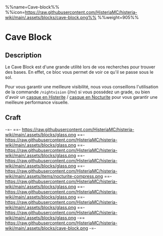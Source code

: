 %%name=Cave-block%%
%%icon=https://raw.githubusercontent.com/HisteriaMC/histeria-wiki/main/.assets/blocks/cave-block.png%%
%%weight=905%%

# Cave Block

## Description
Le Cave Block est d'une grande utilité lors de vos recherches pour trouver des bases. En effet, ce bloc vous permet de voir ce qu'il se passe sous le sol. 

Pour vous garantir une meilleure visibilité, nous vous conseillons l'utilisation de la commande `/nightvision` (/nv) si vous possédez un grade, ou bien d'avoir un [casque en Histerite](https://histeria.fr/wiki/2-equipement/histerite-helmet) / [casque en Nocturite](https://histeria.fr/wiki/2-equipement/nocturite-helmet) pour vous garantir une meilleure performance visuelle.

## Craft  
-=-
 ==- https://raw.githubusercontent.com/HisteriaMC/histeria-wiki/main/.assets/blocks/glass.png
 ==- https://raw.githubusercontent.com/HisteriaMC/histeria-wiki/main/.assets/blocks/glass.png
 ==- https://raw.githubusercontent.com/HisteriaMC/histeria-wiki/main/.assets/blocks/glass.png
 ==- https://raw.githubusercontent.com/HisteriaMC/histeria-wiki/main/.assets/blocks/glass.png
 ==- https://raw.githubusercontent.com/HisteriaMC/histeria-wiki/main/.assets/items/nocturite-compress.png
 ==- https://raw.githubusercontent.com/HisteriaMC/histeria-wiki/main/.assets/blocks/glass.png
 ==- https://raw.githubusercontent.com/HisteriaMC/histeria-wiki/main/.assets/blocks/glass.png
 ==- https://raw.githubusercontent.com/HisteriaMC/histeria-wiki/main/.assets/blocks/glass.png
 ==- https://raw.githubusercontent.com/HisteriaMC/histeria-wiki/main/.assets/blocks/glass.png
 -== https://raw.githubusercontent.com/HisteriaMC/histeria-wiki/main/.assets/blocks/cave-block.png
-=-
